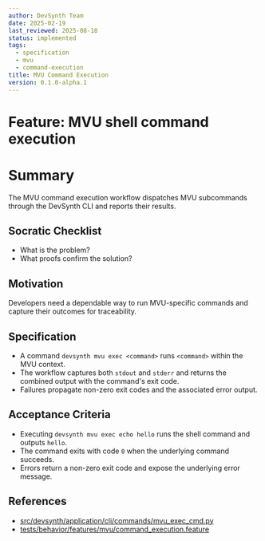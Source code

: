 ```yaml
---
author: DevSynth Team
date: 2025-02-19
last_reviewed: 2025-08-18
status: implemented
tags:
  - specification
  - mvu
  - command-execution
title: MVU Command Execution
version: 0.1.0-alpha.1
---
```


# Feature: MVU shell command execution

# Summary

The MVU command execution workflow dispatches MVU subcommands through the DevSynth CLI and reports their results.

## Socratic Checklist
- What is the problem?
- What proofs confirm the solution?

## Motivation

Developers need a dependable way to run MVU-specific commands and capture their outcomes for traceability.

## Specification

- A command `devsynth mvu exec <command>` runs `<command>` within the MVU context.
- The workflow captures both `stdout` and `stderr` and returns the combined output with the command's exit code.
- Failures propagate non-zero exit codes and the associated error output.

## Acceptance Criteria

- Executing `devsynth mvu exec echo hello` runs the shell command and outputs `hello`.
- The command exits with code `0` when the underlying command succeeds.
- Errors return a non-zero exit code and expose the underlying error message.

## References

- [src/devsynth/application/cli/commands/mvu_exec_cmd.py](../../src/devsynth/application/cli/commands/mvu_exec_cmd.py)
- [tests/behavior/features/mvu/command_execution.feature](../../tests/behavior/features/mvu/command_execution.feature)
